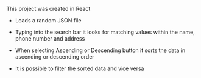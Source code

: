 This project was created in React

- Loads a random JSON file

- Typing into the search bar it looks for matching values within the name, phone number and address

- When selecting Ascending or Descending button it sorts the data in ascending or descending order

- It is possible to filter the sorted data and vice versa